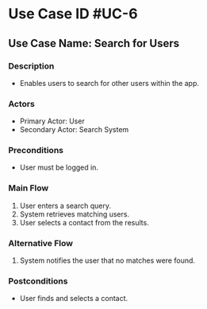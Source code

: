 # Use Case ID #UC-6

## Use Case Name: Search for Users

### Description

- Enables users to search for other users within the app.

### Actors

- Primary Actor: User
- Secondary Actor: Search System

### Preconditions

- User must be logged in.

### Main Flow

1. User enters a search query.
2. System retrieves matching users.
3. User selects a contact from the results.

### Alternative Flow

1. System notifies the user that no matches were found.

### Postconditions

- User finds and selects a contact.